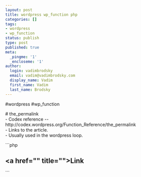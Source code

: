 ```yaml
---
layout: post
title: wordpress wp_function php
categories: []
tags:
- wordpress
- wp_function
status: publish
type: post
published: true
meta:
  _pingme: '1'
  _encloseme: '1'
author:
  login: vadimbrodsky
  email: vadim@vadimbrodsky.com
  display_name: Vadim
  first_name: Vadim
  last_name: Brodsky
---
```

<p>#wordpress #wp_function</p>
<p># the_permalink<br />
- Codex reference -- http://codex.wordpress.org/Function_Reference/the_permalink<br />
- Links to the article.<br />
- Usually used in the wordpress loop.</p>
<p>```php</p>
<h2>
    &lt;a href=&quot;" title=""&gt;Link<br />
</h2>
<p>```</p>
